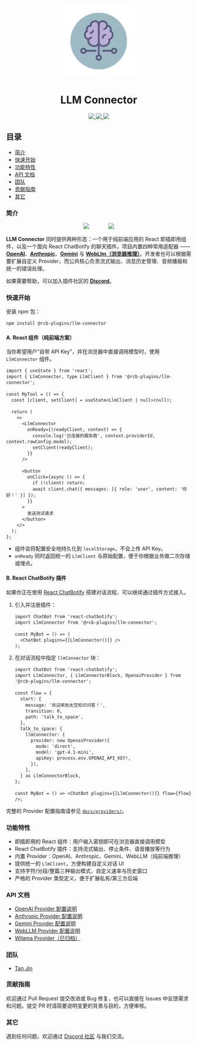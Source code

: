 <p align="center">
  <img width="200px" src="https://raw.githubusercontent.com/react-chatbotify-plugins/llm-connector/main/src/assets/logo.webp" />
  <h1 align="center">LLM Connector</h1>
</p>

<p align="center">
  <a href="https://github.com/react-chatbotify-plugins/llm-connector/actions/workflows/ci-cd-pipeline.yml"> <img src="https://github.com/react-chatbotify-plugins/llm-connector/actions/workflows/ci-cd-pipeline.yml/badge.svg" /> </a>
  <a href="https://www.npmjs.com/package/@rcb-plugins/llm-connector"> <img src="https://img.shields.io/npm/v/@rcb-plugins/llm-connector?logo=semver&label=version&color=%2331c854" /> </a>
  <a href="https://www.npmjs.com/package/@rcb-plugins/llm-connector"> <img src="https://img.shields.io/badge/react-16--19-orange?logo=react&label=react" /> </a>
</p>

## 目录

* [简介](#简介)
* [快速开始](#快速开始)
* [功能特性](#功能特性)
* [API 文档](#api-文档)
* [团队](#团队)
* [贡献指南](#贡献指南)
* [其它](#其它)

### 简介

<p align="center">
  <img height="400px" src="https://github.com/user-attachments/assets/72813239-7bb7-4966-a1b9-0ae1d0f7c6d0" />
  &nbsp;&nbsp;&nbsp;&nbsp;&nbsp;&nbsp;&nbsp;&nbsp;&nbsp;&nbsp;&nbsp;
  <img height="400px" src="https://github.com/user-attachments/assets/c78f88f9-bbb7-4bad-91a8-13633ce35d4a" />
</p>

**LLM Connector** 同时提供两种形态：一个用于纯前端应用的 React 即插即用组件，以及一个面向 React ChatBotify 的聊天插件。项目内置四种常用适配器 —— [**OpenAI**](docs/providers/OpenAI.md)、[**Anthropic**](docs/providers/Anthropic.md)、[**Gemini**](docs/providers/Gemini.md) 与 [**WebLlm（浏览器推理）**](docs/providers/WebLlm.md)。开发者也可以根据需要扩展自定义 Provider，而公共核心负责流式输出、消息历史管理、音频播报和统一的错误处理。

如果需要帮助，可以加入插件社区的 [**Discord**](https://discord.gg/J6pA4v3AMW)。

### 快速开始

安装 npm 包：

```bash
npm install @rcb-plugins/llm-connector
```

#### A. React 组件（纯前端方案）

当你希望用户“自带 API Key”，并在浏览器中直接调用模型时，使用 `LlmConnector` 组件。

```tsx
import { useState } from 'react';
import { LlmConnector, type LlmClient } from '@rcb-plugins/llm-connector';

const MyTool = () => {
  const [client, setClient] = useState<LlmClient | null>(null);

  return (
    <>
      <LlmConnector
        onReady={(readyClient, context) => {
          console.log('已连接的服务商', context.providerId, context.rawConfig.model);
          setClient(readyClient);
        }}
      />

      <button
        onClick={async () => {
          if (!client) return;
          await client.chat({ messages: [{ role: 'user', content: '你好！' }] });
        }}
      >
        发送测试请求
      </button>
    </>
  );
};
```

- 组件会将配置安全地持久化到 `localStorage`，不会上传 API Key。
- `onReady` 同时返回统一的 `LlmClient` 与原始配置，便于你根据业务做二次存储或埋点。

#### B. React ChatBotify 插件

如果你正在使用 [React ChatBotify](https://react-chatbotify.com/) 搭建对话流程，可以继续通过插件方式接入。

1. 引入并注册插件：
   ```tsx
   import ChatBot from 'react-chatbotify';
   import LlmConnector from '@rcb-plugins/llm-connector';

   const MyBot = () => (
     <ChatBot plugins={[LlmConnector()]} />
   );
   ```

2. 在对话流程中指定 `llmConnector` 块：
   ```tsx
   import ChatBot from 'react-chatbotify';
   import LlmConnector, { LlmConnectorBlock, OpenaiProvider } from '@rcb-plugins/llm-connector';

   const flow = {
     start: {
       message: '欢迎来到太空知识问答！',
       transition: 0,
       path: 'talk_to_space',
     },
     talk_to_space: {
       llmConnector: {
         provider: new OpenaiProvider({
           mode: 'direct',
           model: 'gpt-4.1-mini',
           apiKey: process.env.OPENAI_API_KEY!,
         }),
       },
     } as LlmConnectorBlock,
   };

   const MyBot = () => <ChatBot plugins={[LlmConnector()]} flow={flow} />;
   ```

完整的 Provider 配置指南请参见 [`docs/providers/`](docs/providers/)。

### 功能特性

- 即插即用的 React 组件：用户输入密钥即可在浏览器直接调用模型
- React ChatBotify 插件：支持流式输出、停止条件、语音播放等行为
- 内置 Provider：OpenAI、Anthropic、Gemini、WebLLM（纯前端推理）
- 提供统一的 `LlmClient`，方便构建自定义对话 UI
- 支持字符/分段/整篇三种输出模式，自定义速率与历史窗口
- 严格的 Provider 类型定义，便于扩展私有/第三方后端

### API 文档

- [OpenAI Provider 配置说明](docs/providers/OpenAI.md)
- [Anthropic Provider 配置说明](docs/providers/Anthropic.md)
- [Gemini Provider 配置说明](docs/providers/Gemini.md)
- [WebLLM Provider 配置说明](docs/providers/WebLlm.md)
- [Wllama Provider（已归档）](docs/providers/Wllama.md)

### 团队

* [Tan Jin](https://github.com/tjtanjin)

### 贡献指南

欢迎通过 Pull Request 提交改进或 Bug 修复，也可以直接在 Issues 中反馈需求和问题。提交 PR 时请简要说明变更的背景与目的，方便审核。

### 其它

遇到任何问题，欢迎通过 [Discord 社区](https://discord.gg/J6pA4v3AMW) 与我们交流。
